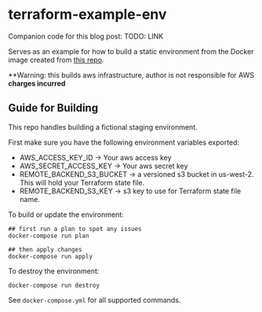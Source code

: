 # terraform-example-env

Companion code for this blog post: TODO: LINK

Serves as an example for how to build a static environment from the Docker image
created from [this repo](https://github.com/paulcichonski/terraform-example).

**Warning: this builds aws infrastructure, author is not responsible for AWS
**charges incurred**

## Guide for Building

This repo handles building a fictional staging environment.

First make sure you have the following environment variables exported:

* AWS_ACCESS_KEY_ID -> Your aws access key
* AWS_SECRET_ACCESS_KEY -> Your aws secret key
* REMOTE_BACKEND_S3_BUCKET -> a versioned s3 bucket in us-west-2. This will hold your Terraform state file.
* REMOTE_BACKEND_S3_KEY -> s3 key to use for Terraform state file name.

To build or update the environment:

```
## first run a plan to spot any issues
docker-compose run plan

## then apply changes
docker-compose run apply
```

To destroy the environment:

```
docker-compose run destroy
```

See `docker-compose.yml` for all supported commands.
